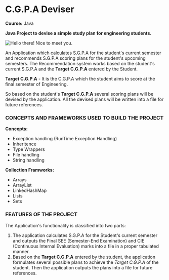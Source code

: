 # C.G.P.A Deviser

**Course:** Java

**Java Project to devise a simple study plan for engineering students.**

![](https://i.postimg.cc/GtHH9wNK/Student.png "Hello there! Nice to meet you.")

An Application which calculates S.G.P.A for the student's current semester and recommends S.G.P.A scoring plans for the student's upcoming semesters. The Recommendation system works based on the student's current S.G.P.A and the **Target C.G.P.A** entered by the Student.

**Target C.G.P.A** - It is the C.G.P.A which the student aims to score at the final semester of Engineering.


So based on the student's **Target C.G.P.A** several scoring plans will be devised by the application. All the devised plans will be written into a file for future references.

### CONCEPTS AND FRAMEWORKS USED TO BUILD THE PROJECT
**Concepts:**

- Exception handling (RunTime Exception Handling)
- Inheritence
- Type Wrappers
- File handling
- String handling

**Collection Framworks:**

- Arrays
- ArrayList
- LinkedHashMap
- Lists
- Sets

### FEATURES OF THE PROJECT

The Application's functionality is classified into two parts:
1. The application calculates S.G.P.A for the Student's current semester and outputs the Final SEE (Semester-End Examination) and  CIE (Continuous Internal Evaluation) marks into a file in a proper tabulated manner.
2. Based on the **Target C.G.P.A** entered by the student, the application formulates several possible plans to achieve the *Target C.G.P.A* of the student. Then the application outputs the plans into a file for future references.








